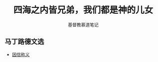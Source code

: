 <h1 align="center">四海之内皆兄弟，我们都是神的儿女</h1>

<p align="center">基督教慕道笔记</p>

## 马丁路德文选

* [因信称义](./%E9%A9%AC%E4%B8%81%E8%B7%AF%E5%BE%B7%E6%96%87%E9%80%89/%E5%9B%A0%E4%BF%A1%E7%A7%B0%E4%B9%89.md)
